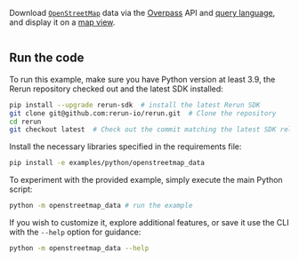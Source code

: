 <!--[metadata]
title = "OpenStreetMap data"
tags = ["Map", "Blueprint"]
thumbnail_dimensions = [480, 480]
thumbnail = "https://static.rerun.io/osm_data/0be94071469c49f98326d85456ed2a3af8d1733a/480w.png"
channel = "release"
-->


Download [`OpenStreetMap`](https://www.openstreetmap.org) data via the [Overpass](https://overpass-api.de) API and [query language](https://wiki.openstreetmap.org/wiki/Overpass_API/Overpass_QL),
and display it on a [map view](https://www.rerun.io/docs/reference/types/views/map_view).

<picture>
  <img src="https://static.rerun.io/openstreetmap_data/5da23e9244d5cfead76ad484d09ba70cf62c4e57/full.png" alt="">
  <source media="(max-width: 480px)" srcset="https://static.rerun.io/openstreetmap_data/5da23e9244d5cfead76ad484d09ba70cf62c4e57/480w.png">
  <source media="(max-width: 768px)" srcset="https://static.rerun.io/openstreetmap_data/5da23e9244d5cfead76ad484d09ba70cf62c4e57/768w.png">
  <source media="(max-width: 1024px)" srcset="https://static.rerun.io/openstreetmap_data/5da23e9244d5cfead76ad484d09ba70cf62c4e57/1024w.png">
  <source media="(max-width: 1200px)" srcset="https://static.rerun.io/openstreetmap_data/5da23e9244d5cfead76ad484d09ba70cf62c4e57/1200w.png">
</picture>

## Run the code

To run this example, make sure you have Python version at least 3.9, the Rerun repository checked out and the latest SDK installed:
```bash
pip install --upgrade rerun-sdk  # install the latest Rerun SDK
git clone git@github.com:rerun-io/rerun.git  # Clone the repository
cd rerun
git checkout latest  # Check out the commit matching the latest SDK release
```
Install the necessary libraries specified in the requirements file:
```bash
pip install -e examples/python/openstreetmap_data
```
To experiment with the provided example, simply execute the main Python script:
```bash
python -m openstreetmap_data # run the example
```
If you wish to customize it, explore additional features, or save it use the CLI with the `--help` option for guidance:
```bash
python -m openstreetmap_data --help
```
